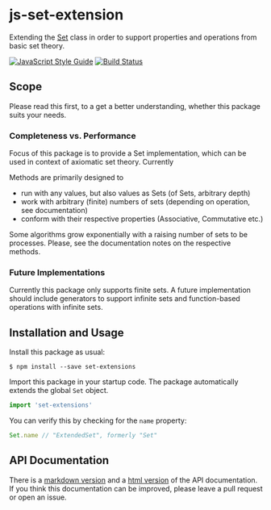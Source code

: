# js-set-extension
Extending the [Set](https://developer.mozilla.org/en-US/docs/Web/JavaScript/Reference/Global_Objects/Set) class in order to support properties and operations from basic set theory.

[![JavaScript Style Guide](https://img.shields.io/badge/code_style-standard-brightgreen.svg)](https://standardjs.com)
[![Build Status](https://travis-ci.org/jankapunkt/js-set-extension.svg?branch=master)](https://travis-ci.org/jankapunkt/js-set-extension)


## Scope

Please read this first, to a get a better understanding, whether this package suits your needs.

### Completeness vs. Performance

Focus of this package is to provide a Set implementation, which can be used in context of axiomatic set theory.
Currently 

Methods are primarily designed to

* run with any values, but also values as Sets (of Sets, arbitrary depth)
* work with arbitrary (finite) numbers of sets (depending on operation, see documentation)
* conform with their respective properties (Associative, Commutative etc.)

Some algorithms grow exponentially with a raising number of sets to be processes. 
Please, see the documentation notes on the respective methods. 

### Future Implementations

Currently this package only supports finite sets. 
A future implementation should include generators to support infinite sets and function-based operations with infinite sets.

## Installation and Usage

Install this package as usual:

```
$ npm install --save set-extensions
```

Import this package in your startup code. 
The package automatically extends the global `Set` object.

```javascript
import 'set-extensions'
```

You can verify this by checking for the `name` property:

```javascript
Set.name // "ExtendedSet", formerly "Set"
```

## API Documentation

There is a [markdown version](./api.md) and a [html version](./docs.index.html) of the API documentation.
If you think this documentation can be improved, please leave a pull request or open an issue.